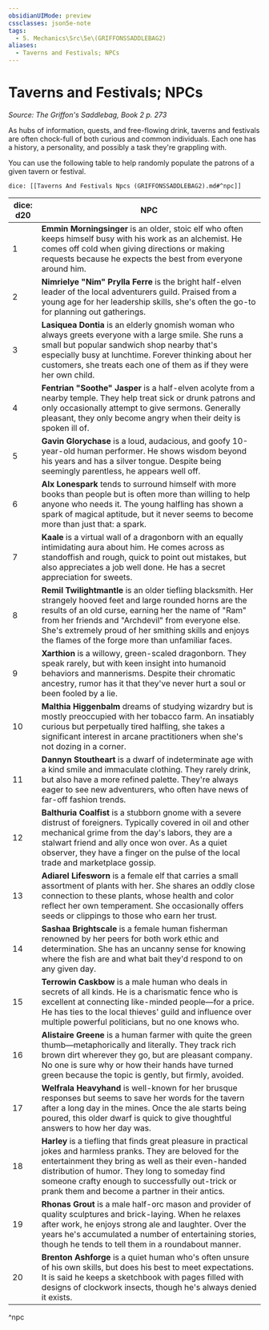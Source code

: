 ```yaml
---
obsidianUIMode: preview
cssclasses: json5e-note
tags:
  - 5. Mechanics\Src\5e\(GRIFFONSSADDLEBAG2)
aliases:
  - Taverns and Festivals; NPCs
---
```

# Taverns and Festivals; NPCs
*Source: The Griffon's Saddlebag, Book 2 p. 273* 

As hubs of information, quests, and free-flowing drink, taverns and festivals are often chock-full of both curious and common individuals. Each one has a history, a personality, and possibly a task they're grappling with.

You can use the following table to help randomly populate the patrons of a given tavern or festival.

`dice: [[Taverns And Festivals Npcs (GRIFFONSSADDLEBAG2).md#^npc]]`

| dice: d20 | NPC |
|-----------|-----|
| 1 | **Emmin Morningsinger** is an older, stoic elf who often keeps himself busy with his work as an alchemist. He comes off cold when giving directions or making requests because he expects the best from everyone around him. |
| 2 | **Nimrielye "Nim" Prylla Ferre** is the bright half-elven leader of the local adventurers guild. Praised from a young age for her leadership skills, she's often the go-to for planning out gatherings. |
| 3 | **Lasiquea Dontia** is an elderly gnomish woman who always greets everyone with a large smile. She runs a small but popular sandwich shop nearby that's especially busy at lunchtime. Forever thinking about her customers, she treats each one of them as if they were her own child. |
| 4 | **Fentrian "Soothe" Jasper** is a half-elven acolyte from a nearby temple. They help treat sick or drunk patrons and only occasionally attempt to give sermons. Generally pleasant, they only become angry when their deity is spoken ill of. |
| 5 | **Gavin Glorychase** is a loud, audacious, and goofy 10-year-old human performer. He shows wisdom beyond his years and has a silver tongue. Despite being seemingly parentless, he appears well off. |
| 6 | **Alx Lonespark** tends to surround himself with more books than people but is often more than willing to help anyone who needs it. The young halfling has shown a spark of magical aptitude, but it never seems to become more than just that: a spark. |
| 7 | **Kaale** is a virtual wall of a dragonborn with an equally intimidating aura about him. He comes across as standoffish and rough, quick to point out mistakes, but also appreciates a job well done. He has a secret appreciation for sweets. |
| 8 | **Remil Twilightmantle** is an older tiefling blacksmith. Her strangely hooved feet and large rounded horns are the results of an old curse, earning her the name of "Ram" from her friends and "Archdevil" from everyone else. She's extremely proud of her smithing skills and enjoys the flames of the forge more than unfamiliar faces. |
| 9 | **Xarthion** is a willowy, green-scaled dragonborn. They speak rarely, but with keen insight into humanoid behaviors and mannerisms. Despite their chromatic ancestry, rumor has it that they've never hurt a soul or been fooled by a lie. |
| 10 | **Malthia Higgenbalm** dreams of studying wizardry but is mostly preoccupied with her tobacco farm. An insatiably curious but perpetually tired halfling, she takes a significant interest in arcane practitioners when she's not dozing in a corner. |
| 11 | **Dannyn Stoutheart** is a dwarf of indeterminate age with a kind smile and immaculate clothing. They rarely drink, but also have a more refined palette. They're always eager to see new adventurers, who often have news of far-off fashion trends. |
| 12 | **Balthuria Coalfist** is a stubborn gnome with a severe distrust of foreigners. Typically covered in oil and other mechanical grime from the day's labors, they are a stalwart friend and ally once won over. As a quiet observer, they have a finger on the pulse of the local trade and marketplace gossip. |
| 13 | **Adiarel Lifesworn** is a female elf that carries a small assortment of plants with her. She shares an oddly close connection to these plants, whose health and color reflect her own temperament. She occasionally offers seeds or clippings to those who earn her trust. |
| 14 | **Sashaa Brightscale** is a female human fisherman renowned by her peers for both work ethic and determination. She has an uncanny sense for knowing where the fish are and what bait they'd respond to on any given day. |
| 15 | **Terrowin Caskbow** is a male human who deals in secrets of all kinds. He is a charismatic fence who is excellent at connecting like-minded people—for a price. He has ties to the local thieves' guild and influence over multiple powerful politicians, but no one knows who. |
| 16 | **Alistaire Greene** is a human farmer with quite the green thumb—metaphorically and literally. They track rich brown dirt wherever they go, but are pleasant company. No one is sure why or how their hands have turned green because the topic is gently, but firmly, avoided. |
| 17 | **Welfrala Heavyhand** is well-known for her brusque responses but seems to save her words for the tavern after a long day in the mines. Once the ale starts being poured, this older dwarf is quick to give thoughtful answers to how her day was. |
| 18 | **Harley** is a tiefling that finds great pleasure in practical jokes and harmless pranks. They are beloved for the entertainment they bring as well as their even-handed distribution of humor. They long to someday find someone crafty enough to successfully out-trick or prank them and become a partner in their antics. |
| 19 | **Rhonas Grout** is a male half-orc mason and provider of quality sculptures and brick-laying. When he relaxes after work, he enjoys strong ale and laughter. Over the years he's accumulated a number of entertaining stories, though he tends to tell them in a roundabout manner. |
| 20 | **Brenton Ashforge** is a quiet human who's often unsure of his own skills, but does his best to meet expectations. It is said he keeps a sketchbook with pages filled with designs of clockwork insects, though he's always denied it exists. |
^npc
